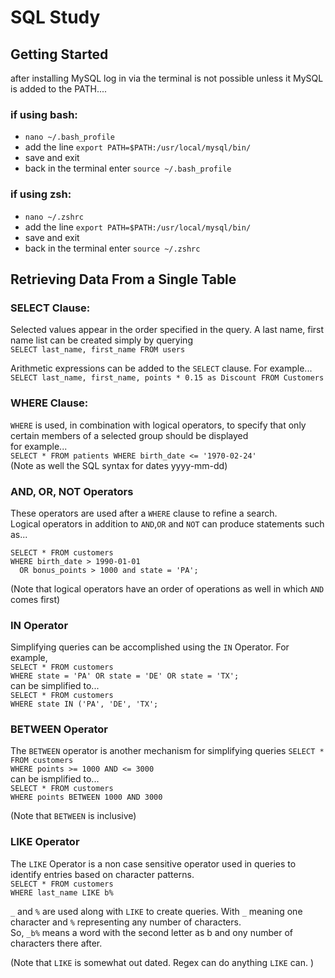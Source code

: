 # SQL Study

## **Getting Started**
after installing MySQL log in via the terminal is not possible unless it MySQL is added to the PATH....

### if using bash:
* `nano ~/.bash_profile`
* add the line `export PATH=$PATH:/usr/local/mysql/bin/` 
* save and exit
* back in the terminal enter `source ~/.bash_profile`

### if using zsh:
* `nano ~/.zshrc`
* add the line `export PATH=$PATH:/usr/local/mysql/bin/` 
* save and exit
* back in the terminal enter `source ~/.zshrc`

## **Retrieving Data From a Single Table**

### SELECT Clause:
Selected values appear in the order specified in the query. A last name, first name list can be created simply by querying  
`SELECT last_name, first_name FROM users`

Arithmetic expressions can be added to the `SELECT` clause. For example...    
`SELECT last_name, first_name, points * 0.15 as Discount FROM Customers`

### WHERE Clause:
`WHERE` is used, in combination with logical operators, to specify that only certain members of a selected group should be displayed  
for example...  
`SELECT * FROM patients WHERE birth_date <= '1970-02-24'`  
(Note as well the SQL syntax for dates yyyy-mm-dd)

### AND, OR, NOT Operators
These operators are used after a `WHERE` clause to refine a search.  
Logical operators in addition to `AND`,`OR` and `NOT` can produce statements such as...  

`SELECT * FROM customers`    
`WHERE birth_date > 1990-01-01`   
`  OR bonus_points > 1000 and state = 'PA';`
  
(Note that logical operators have an order of operations as well in which `AND` comes first)

### IN Operator
Simplifying queries can be accomplished using the `IN` Operator. For example,  
`SELECT * FROM customers`\
`WHERE state = 'PA' OR state = 'DE' OR state = 'TX';`  
can be simplified to...  
`SELECT * FROM customers`\
`WHERE state IN ('PA', 'DE', 'TX';`  

### BETWEEN Operator
The `BETWEEN` operator is another mechanism for simplifying queries
`SELECT * FROM customers`<br>
`WHERE points >= 1000 AND <= 3000`<br>
can be ismplified to...  
`SELECT * FROM customers`<br>
  `WHERE points BETWEEN 1000 AND 3000`<br>
  
(Note that `BETWEEN` is inclusive)
 
### LIKE Operator
The `LIKE` Operator is a non case sensitive operator used in queries to identify entries based on character patterns.  
`SELECT * FROM customers`<br>
`WHERE last_name LIKE b%`<br>

`_` and `%` are used along with `LIKE` to create queries. With `_` meaning one character and `%` representing any number of characters.  
So, `_b%` means a word with the second letter as b and ony number of characters there after.  

(Note that `LIKE` is somewhat out dated. Regex can do anything `LIKE` can. )

